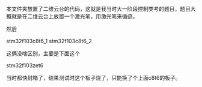 本文件夹放置了二维云台的代码，这就是我当时大一阶段控制类考的题目，题目大概就是在二维云台上放置一个激光笔，用激光笔来循迹。

然后

stm32f103c8t6_1  stm32f103c8t6_2

这俩没啥区别，主要是下面这个

stm32f103zet6

当时都快封箱了，结果测试时这个板子烧了，只能换了个上面c8t6的板子。
